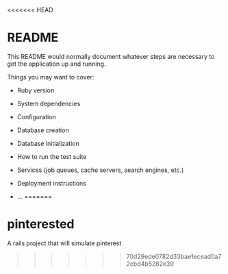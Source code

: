 <<<<<<< HEAD
# README

This README would normally document whatever steps are necessary to get the
application up and running.

Things you may want to cover:

* Ruby version

* System dependencies

* Configuration

* Database creation

* Database initialization

* How to run the test suite

* Services (job queues, cache servers, search engines, etc.)

* Deployment instructions

* ...
=======
# pinterested
A rails project that will simulate pinterest
>>>>>>> 70d29ede0782d33bae1ecead0a72cbd4b5282e39
